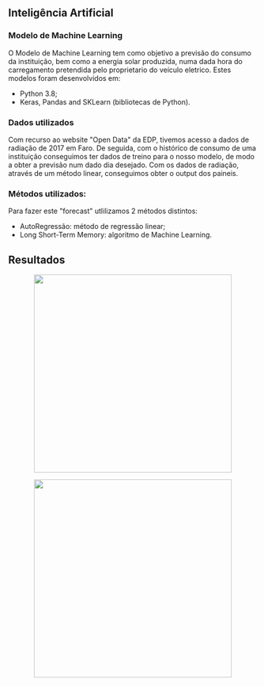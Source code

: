 ## Inteligência Artificial

### Modelo de Machine Learning
O Modelo de Machine Learning tem como objetivo a previsão do consumo da instituição, bem como a energia solar produzida, numa dada hora do carregamento pretendida pelo proprietario do veículo eletrico.
Estes modelos foram desenvolvidos em:
- Python 3.8;
- Keras, Pandas and SKLearn (bibliotecas de Python).

### Dados utilizados
  Com recurso ao website "Open Data" da EDP, tivemos acesso a dados de radiação de 2017 em Faro. De seguida, com o histórico de consumo de uma instituição conseguimos ter dados de treino para o nosso modelo, de modo a obter a previsão num dado dia desejado.
  Com os dados de radiação, através de um método linear, conseguimos obter o output dos paineis.
  
### Métodos utilizados:
Para fazer este "forecast" utlilizamos 2 métodos distintos:
- AutoRegressão: método de regressão linear;
- Long Short-Term Memory: algoritmo de Machine Learning. 

## Resultados

<p align="center">
  <img height="400px" src="https://user-images.githubusercontent.com/47533831/115143096-322a1500-a03d-11eb-8b66-418e99f25b4c.png" />
</p>

<p align="center">
  <img height="400px" src="https://user-images.githubusercontent.com/47533831/115143124-5a197880-a03d-11eb-957f-bfab48a51ffc.png" />
</p>
